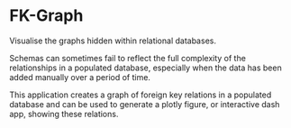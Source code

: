 # FK-Graph

Visualise the graphs hidden within relational databases.

Schemas can sometimes fail to reflect the full complexity of the relationships in a
populated database, especially when the data has been added manually over a period of time.

This application creates a graph of foreign key relations in a populated database and
can be used to generate a plotly figure, or interactive dash app, showing these relations.
